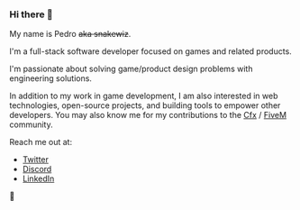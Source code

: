 ### Hi there 👋

My name is Pedro ~~aka snakewiz~~.

I'm a full-stack software developer focused on games and related products. 

I'm passionate about solving game/product design problems with engineering solutions.

In addition to my work in game development, I am also interested in web technologies, open-source projects, and building tools to empower other developers. You may also know me for my contributions to the [Cfx](https://cfx.re/) / [FiveM](https://fivem.net/) community.

Reach me out at:
- [Twitter](https://twitter.com/pedr0fontoura)
- [Discord](https://discordapp.com/users/673884839476330506)
- [LinkedIn](https://www.linkedin.com/in/pffrd/)

🐌
